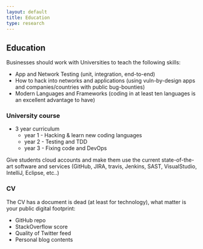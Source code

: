 ```yaml
---
layout: default
title: Education
type: research
---
```


## Education

Businesses should work with Universities to teach the following skills:
  * App and Network Testing (unit, integration, end-to-end)
  * How to hack into networks and applications (using vuln-by-design apps and companies/countries with public bug-bounties)
  * Modern Languages and Frameworks (coding in at least ten languages is an excellent advantage to have)

### University course

* 3 year curriculum
  * year 1 - Hacking & learn new coding languages
  * year 2 - Testing and TDD
  * year 3 - Fixing code and DevOps

Give students cloud accounts and make them use the current state-of-the-art software and services (GitHub, JIRA, travis, Jenkins, SAST, VisualStudio, IntelliJ, Eclipse, etc..)  

### CV

The CV has a document is dead (at least for technology), what matter is your public digital footprint:
  * GitHub repo
  * StackOverflow score
  * Quality of Twitter feed
  * Personal blog contents
